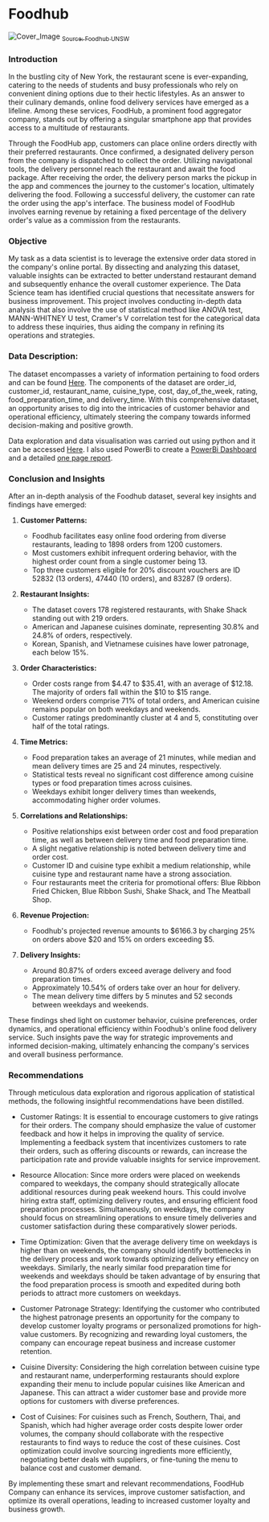 # Foodhub
![Cover_Image](https://github.com/Monye-Okechukwu/Foodhub/assets/136334167/d2597f13-e33a-4a39-a614-4e26aa079142)
[<sub> Source: Foodhub UNSW </sub>](https://www.eventbrite.com.au/e/food-hub-unsw-tickets-431543075957)

### Introduction
In the bustling city of New York, the restaurant scene is ever-expanding, catering to the needs of students and busy professionals who rely on convenient dining options due to their hectic lifestyles. As an answer to their culinary demands, online food delivery services have emerged as a lifeline. Among these services, FoodHub, a prominent food aggregator company, stands out by offering a singular smartphone app that provides access to a multitude of restaurants.

Through the FoodHub app, customers can place online orders directly with their preferred restaurants. Once confirmed, a designated delivery person from the company is dispatched to collect the order. Utilizing navigational tools, the delivery personnel reach the restaurant and await the food package. After receiving the order, the delivery person marks the pickup in the app and commences the journey to the customer's location, ultimately delivering the food. Following a successful delivery, the customer can rate the order using the app's interface. The business model of FoodHub involves earning revenue by retaining a fixed percentage of the delivery order's value as a commission from the restaurants.

### Objective
My task as a data scientist is to leverage the extensive order data stored in the company's online portal. By dissecting and analyzing this dataset, valuable insights can be extracted to better understand restaurant demand and subsequently enhance the overall customer experience. The Data Science team has identified crucial questions that necessitate answers for business improvement. This project involves conducting in-depth data analysis that also involve the use of statistical method like ANOVA test, MANN-WHITNEY U test, Cramer's V correlation test for the categorical data to address these inquiries, thus aiding the company in refining its operations and strategies.

### Data Description:
The dataset encompasses a variety of information pertaining to food orders and can be found [Here](https://github.com/Monye-Okechukwu/Foodhub_Analysis/blob/main/FoodHub/foodhub-order.csv). The components of the dataset are order_id, customer_id, restaurant_name, cuisine_type, cost, day_of_the_week, rating, food_preparation_time, and delivery_time. With this comprehensive dataset, an opportunity arises to dig into the intricacies of customer behavior and operational efficiency, ultimately steering the company towards informed decision-making and positive growth.

Data exploration and data visualisation was carried out using python and it can be accessed [Here](https://github.com/Monye-Okechukwu/Foodhub_Analysis/blob/main/FoodHub/FoodHub_Data_Exploration.ipynb). I also used PowerBi to create a [PowerBi Dashboard](https://app.powerbi.com/view?r=eyJrIjoiMWVlZDIyZjgtNDk2NC00YmUyLWJiZTItOGJhODExNmYzNjNhIiwidCI6ImIzNjM1MTcwLTk3MTUtNGNlNi1iMjQ0LTYxYzJkODIzMzY4ZCJ9&embedImagePlaceholder=true) and a detailed [one page report](https://github.com/Monye-Okechukwu/Foodhub_Analysis/blob/main/FoodHub/One_Page_Report.pdf).

### Conclusion and Insights
After an in-depth analysis of the Foodhub dataset, several key insights and findings have emerged:

1. **Customer Patterns:**
   - Foodhub facilitates easy online food ordering from diverse restaurants, leading to 1898 orders from 1200 customers.
   - Most customers exhibit infrequent ordering behavior, with the highest order count from a single customer being 13.
   - Top three customers eligible for 20% discount vouchers are ID 52832 (13 orders), 47440 (10 orders), and 83287 (9 orders).

2. **Restaurant Insights:**
   - The dataset covers 178 registered restaurants, with Shake Shack standing out with 219 orders.
   - American and Japanese cuisines dominate, representing 30.8% and 24.8% of orders, respectively.
   - Korean, Spanish, and Vietnamese cuisines have lower patronage, each below 15%.

3. **Order Characteristics:**
   - Order costs range from $4.47 to $35.41, with an average of $12.18. The majority of orders fall within the $10 to $15 range.
   - Weekend orders comprise 71% of total orders, and American cuisine remains popular on both weekdays and weekends.
   - Customer ratings predominantly cluster at 4 and 5, constituting over half of the total ratings.

4. **Time Metrics:**
   - Food preparation takes an average of 21 minutes, while median and mean delivery times are 25 and 24 minutes, respectively.
   - Statistical tests reveal no significant cost difference among cuisine types or food preparation times across cuisines.
   - Weekdays exhibit longer delivery times than weekends, accommodating higher order volumes.

5. **Correlations and Relationships:**
   - Positive relationships exist between order cost and food preparation time, as well as between delivery time and food preparation time.
   - A slight negative relationship is noted between delivery time and order cost.
   - Customer ID and cuisine type exhibit a medium relationship, while cuisine type and restaurant name have a strong association.
   - Four restaurants meet the criteria for promotional offers: Blue Ribbon Fried Chicken, Blue Ribbon Sushi, Shake Shack, and The Meatball Shop.

6. **Revenue Projection:**
   - Foodhub's projected revenue amounts to $6166.3 by charging 25% on orders above $20 and 15% on orders exceeding $5.

7. **Delivery Insights:**
   - Around 80.87% of orders exceed average delivery and food preparation times.
   - Approximately 10.54% of orders take over an hour for delivery.
   - The mean delivery time differs by 5 minutes and 52 seconds between weekdays and weekends.

These findings shed light on customer behavior, cuisine preferences, order dynamics, and operational efficiency within Foodhub's online food delivery service. Such insights pave the way for strategic improvements and informed decision-making, ultimately enhancing the company's services and overall business performance.

### Recommendations
Through meticulous data exploration and rigorous application of statistical methods, the following insightful recommendations have been distilled.
- Customer Ratings:
It is essential to encourage customers to give ratings for their orders. The company should emphasize the value of customer feedback and how it helps in improving the quality of service. Implementing a feedback system that incentivizes customers to rate their orders, such as offering discounts or rewards, can increase the participation rate and provide valuable insights for service improvement.

- Resource Allocation:
Since more orders were placed on weekends compared to weekdays, the company should strategically allocate additional resources during peak weekend hours. This could involve hiring extra staff, optimizing delivery routes, and ensuring efficient food preparation processes. Simultaneously, on weekdays, the company should focus on streamlining operations to ensure timely deliveries and customer satisfaction during these comparatively slower periods.

- Time Optimization:
Given that the average delivery time on weekdays is higher than on weekends, the company should identify bottlenecks in the delivery process and work towards optimizing delivery efficiency on weekdays. Similarly, the nearly similar food preparation time for weekends and weekdays should be taken advantage of by ensuring that the food preparation process is smooth and expedited during both periods to attract more customers on weekdays.

- Customer Patronage Strategy:
Identifying the customer who contributed the highest patronage presents an opportunity for the company to develop customer loyalty programs or personalized promotions for high-value customers. By recognizing and rewarding loyal customers, the company can encourage repeat business and increase customer retention.

- Cuisine Diversity:
Considering the high correlation between cuisine type and restaurant name, underperforming restaurants should explore expanding their menu to include popular cuisines like American and Japanese. This can attract a wider customer base and provide more options for customers with diverse preferences.

- Cost of Cuisines:
For cuisines such as French, Southern, Thai, and Spanish, which had higher average order costs despite lower order volumes, the company should collaborate with the respective restaurants to find ways to reduce the cost of these cuisines. Cost optimization could involve sourcing ingredients more efficiently, negotiating better deals with suppliers, or fine-tuning the menu to balance cost and customer demand.

By implementing these smart and relevant recommendations, FoodHub Company can enhance its services, improve customer satisfaction, and optimize its overall operations, leading to increased customer loyalty and business growth.
